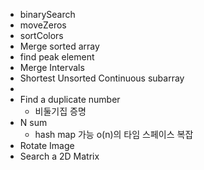 * binarySearch
* moveZeros
* sortColors
* Merge sorted array
* find peak element
* Merge Intervals
* Shortest Unsorted Continuous subarray
* 
* Find a duplicate number
  * 비둘기집 증명
* N sum
  * hash map 가능 o(n)의 타임 스페이스 복잡
* Rotate Image
* Search a 2D Matrix
